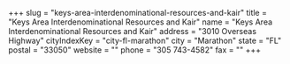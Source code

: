 +++
slug = "keys-area-interdenominational-resources-and-kair"
title = "Keys Area Interdenominational Resources and Kair"
name = "Keys Area Interdenominational Resources and Kair"
address = "3010 Overseas Highway"
cityIndexKey = "city-fl-marathon"
city = "Marathon"
state = "FL"
postal = "33050"
website = ""
phone = "305 743-4582"
fax = ""
+++
